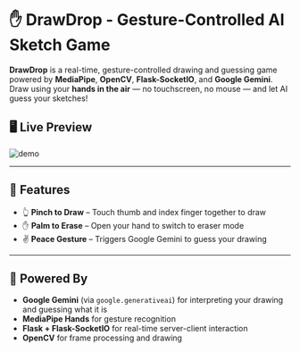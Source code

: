 # ✋ DrawDrop - Gesture-Controlled AI Sketch Game

**DrawDrop** is a real-time, gesture-controlled drawing and guessing game powered by **MediaPipe**, **OpenCV**, **Flask-SocketIO**, and **Google Gemini**. Draw using your **hands in the air** — no touchscreen, no mouse — and let AI guess your sketches!


## 🖥️ Live Preview

![demo](demo.gif)

---

## 🚀 Features

- 👆 **Pinch to Draw** – Touch thumb and index finger together to draw
- ✋ **Palm to Erase** – Open your hand to switch to eraser mode
- ✌️ **Peace Gesture** – Triggers Google Gemini to guess your drawing

---

## 🧠 Powered By

- **Google Gemini** (via `google.generativeai`) for interpreting your drawing and guessing what it is
- **MediaPipe Hands** for gesture recognition
- **Flask + Flask-SocketIO** for real-time server-client interaction
- **OpenCV** for frame processing and drawing
